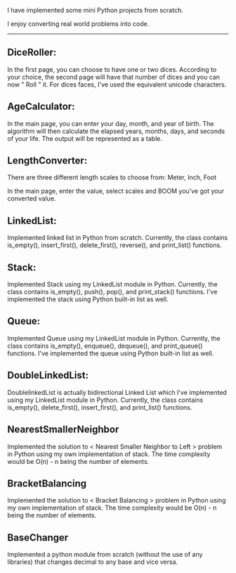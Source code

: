 I have implemented some mini Python projects from scratch.

I enjoy converting real world problems into code.

-----------------------------------------------------

DiceRoller:
--
In the first page, you can choose to have one or two dices. According to your choice, the second page will have that number of dices and you can now " Roll " it.
For dices faces, I've used the equivalent unicode characters.



AgeCalculator:
--
In the main page, you can enter your day, month, and year of birth. The algorithm will then calculate the elapsed years, months, days, and seconds of your life. The output will be represented as a table. 



LengthConverter:
--

There are three different length scales to choose from: Meter, Inch, Foot

In the main page, enter the value, select scales and BOOM you've got your converted value.


LinkedList:
--
Implemented linked list in Python from scratch. Currently, the class contains is_empty(), insert_first(), delete_first(), reverse(), and print_list() functions. 


Stack:
--
Implemented Stack using my LinkedList module in Python. Currently, the class contains is_empty(), push(), pop(), and print_stack() functions. 
I've implemented the stack using Python built-in list as well.


Queue:
--
Implemented Queue using my LinkedList module in Python. Currently, the class contains is_empty(), enqueue(), dequeue(), and print_queue() functions. 
I've implemented the queue using Python built-in list as well.


DoubleLinkedList:
--
DoublelinkedList is actually bidirectional Linked List which I've implemented using my LinkedList module in Python. Currently, the class contains is_empty(), delete_first(), insert_first(), and print_list() functions.


NearestSmallerNeighbor
--
Implemented the solution to < Nearest Smaller Neighbor to Left > problem in Python using my own implementation of stack.
The time complexity would be O(n) - n being the number of elements.


BracketBalancing
--
Implemented the solution to < Bracket Balancing > problem in Python using my own implementation of stack.
The time complexity would be O(n) - n being the number of elements.


BaseChanger
--
Implemented a python module from scratch (without the use of any libraries) that changes decimal to any base and vice versa.
